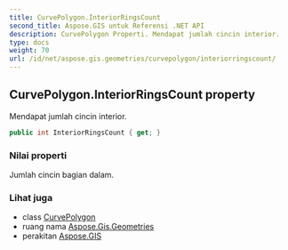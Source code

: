```yaml
---
title: CurvePolygon.InteriorRingsCount
second_title: Aspose.GIS untuk Referensi .NET API
description: CurvePolygon Properti. Mendapat jumlah cincin interior.
type: docs
weight: 70
url: /id/net/aspose.gis.geometries/curvepolygon/interiorringscount/
---
```

## CurvePolygon.InteriorRingsCount property

Mendapat jumlah cincin interior.

```csharp
public int InteriorRingsCount { get; }
```

### Nilai properti

Jumlah cincin bagian dalam.

### Lihat juga

* class [CurvePolygon](../)
* ruang nama [Aspose.Gis.Geometries](../../curvepolygon/)
* perakitan [Aspose.GIS](../../../)


